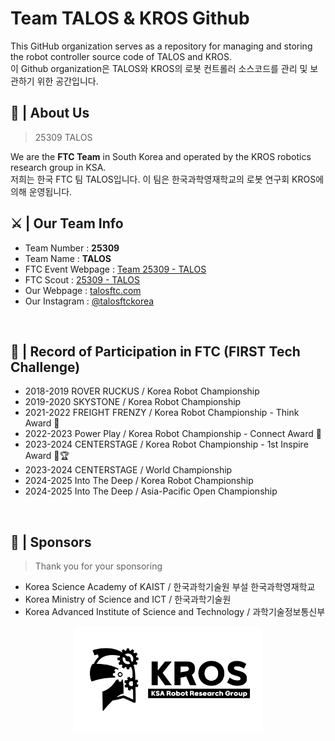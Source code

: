 # Team TALOS & KROS Github

This GitHub organization serves as a repository for managing and storing the robot controller source code of TALOS and KROS.     
이 Github organization은 TALOS와 KROS의 로봇 컨트롤러 소스코드를 관리 및 보관하기 위한 공간입니다.

## 🤖 | About Us
> 25309 TALOS

We are the **FTC Team** in South Korea and operated by the KROS robotics research group in KSA.   
저희는 한국 FTC 팀 TALOS입니다. 이 팀은 한국과학영재학교의 로봇 연구회 KROS에 의해 운영됩니다.
<br>

## ⚔️ | Our Team Info
* Team Number : **25309**
* Team Name : **TALOS**
* FTC Event Webpage : [Team 25309 - TALOS](https://ftc-events.firstinspires.org/team/25309)
* FTC Scout : [25309 - TALOS](https://ftcscout.org/teams/25309)
* Our Webpage : [talosftc.com](https://talosftc.com)
* Our Instagram : [@talosftckorea](https://www.instagram.com/talosftckorea)
<br>

## 📜 | Record of Participation in FTC (FIRST Tech Challenge)
* 2018-2019 ROVER RUCKUS / Korea Robot Championship
* 2019-2020 SKYSTONE / Korea Robot Championship
* 2021-2022 FREIGHT FRENZY / Korea Robot Championship - Think Award 🥈
* 2022-2023 Power Play / Korea Robot Championship - Connect Award 🥈
* 2023-2024 CENTERSTAGE / Korea Robot Championship - 1st Inspire Award 🥇🏆
* 2023-2024 CENTERSTAGE / World Championship
* 2024-2025 Into The Deep / Korea Robot Championship
* 2024-2025 Into The Deep / Asia-Pacific Open Championship
<br>

## 💸 | Sponsors
> Thank you for your sponsoring
* Korea Science Academy of KAIST / 한국과학기술원 부설 한국과학영재학교
* Korea Ministry of Science and ICT / 한국과학기술원
* Korea Advanced Institute of Science and Technology / 과학기술정보통신부

<p align="center">
  <picture>
    <source media="(prefers-color-scheme: dark)" srcset="https://github.com/KSA-KROS/.github/blob/main/Images/Logo_Dark.png">
    <source media="(prefers-color-scheme: light)" srcset="https://github.com/KSA-KROS/.github/blob/main/Images/Logo_Light.png">
    <img alt="IMAGE" src="https://github.com/KSA-KROS/.github/blob/main/Images/Logo_Light.png" width="60%" height="60%">
  </picture>
</p>
